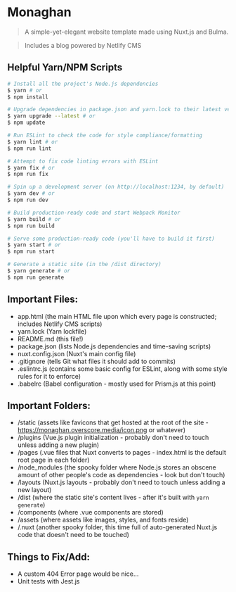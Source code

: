 # Monaghan

> A simple-yet-elegant website template made using Nuxt.js and Bulma.

> Includes a blog powered by Netlify CMS

## Helpful Yarn/NPM Scripts

```bash
# Install all the project's Node.js dependencies
$ yarn # or
$ npm install

# Upgrade dependencies in package.json and yarn.lock to their latest versions
$ yarn upgrade --latest # or
$ npm update

# Run ESLint to check the code for style compliance/formatting
$ yarn lint # or
$ npm run lint

# Attempt to fix code linting errors with ESLint
$ yarn fix # or
$ npm run fix

# Spin up a development server (on http://localhost:1234, by default)
$ yarn dev # or
$ npm run dev

# Build production-ready code and start Webpack Monitor
$ yarn build # or
$ npm run build

# Serve some production-ready code (you'll have to build it first)
$ yarn start # or
$ npm run start

# Generate a static site (in the /dist directory)
$ yarn generate # or
$ npm run generate
```

## Important Files:
- app.html (the main HTML file upon which every page is constructed; includes Netlify CMS scripts)
- yarn.lock (Yarn lockfile)
- README.md (this file!)
- package.json (lists Node.js dependencies and time-saving scripts)
- nuxt.config.json (Nuxt's main config file)
- .gitignore (tells Git what files it should add to commits)
- .eslintrc.js (contains some basic config for ESLint, along with some style rules for it to enforce)
- .babelrc (Babel configuration - mostly used for Prism.js at this point)

## Important Folders:
- /static (assets like favicons that get hosted at the root of the site - https://monaghan.overscore.media/icon.png or whatever)
- /plugins (Vue.js plugin initialization - probably don't need to touch unless adding a new plugin)
- /pages (.vue files that Nuxt converts to pages - index.html is the default root page in each folder)
- /node_modules (the spooky folder where Node.js stores an obscene amount of other people's code as dependencies - look but don't touch)
- /layouts (Nuxt.js layouts - probably don't need to touch unless adding a new layout)
- /dist (where the static site's content lives - after it's built with ```yarn generate```)
- /components (where .vue components are stored)
- /assets (where assets like images, styles, and fonts reside)
- /.nuxt (another spooky folder, this time full of auto-generated Nuxt.js code that doesn't need to be touched)

## Things to Fix/Add:

- A custom 404 Error page would be nice...
- Unit tests with Jest.js
